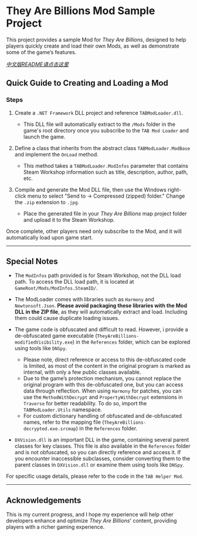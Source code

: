 # They Are Billions Mod Sample Project

This project provides a sample Mod for *They Are Billions*, designed to help players quickly create and load their own Mods, as well as demonstrate some of the game’s features.

*[中文版README请点击这里](#中文说明)*

## Quick Guide to Creating and Loading a Mod

### Steps
1. Create a `.NET Framework` DLL project and reference `TABModLoader.dll`.
   - This DLL file will automatically extract to the `/Mods` folder in the game's root directory once you subscribe to the `TAB Mod Loader` and launch the game.

2. Define a class that inherits from the abstract class `TABModLoader.ModBase` and implement the `OnLoad` method.
   - This method takes a `TABModLoader.ModInfos` parameter that contains Steam Workshop information such as title, description, author, path, etc.

3. Compile and generate the Mod DLL file, then use the Windows right-click menu to select "Send to -> Compressed (zipped) folder." Change the `.zip` extension to `.jpg`.
   - Place the generated file in your *They Are Billions* map project folder and upload it to the Steam Workshop.

Once complete, other players need only subscribe to the Mod, and it will automatically load upon game start.

---

## Special Notes

- The `ModInfos` path provided is for Steam Workshop, not the DLL load path. To access the DLL load path, it is located at `GameRoot/Mods/ModInfos.SteamID/`.

- The ModLoader comes with libraries such as `Harmony` and `Newtonsoft.Json`. **Please avoid packaging these libraries with the Mod DLL in the ZIP file**, as they will automatically extract and load. Including them could cause duplicate loading issues.

- The game code is obfuscated and difficult to read. However, i provide a de-obfuscated game executable (`TheyAreBillions-modifiedVisibility.exe`) in the `References` folder, which can be explored using tools like `DNSpy`.
   - Please note, direct reference or access to this de-obfuscated code is limited, as most of the content in the original program is marked as internal, with only a few public classes available.
   - Due to the game’s protection mechanism, you cannot replace the original program with this de-obfuscated one, but you can access data through reflection. When using `Harmony` for patches, you can use the `MethodWithDecrypt` and `PropertyWithDecrypt` extensions in `Traverse` for better readability. To do so, import the `TABModLoader.Utils` namespace.
   - For custom dictionary handling of obfuscated and de-obfuscated names, refer to the mapping file (`TheyAreBillions-decrypted.exe.srcmap`) in the `References` folder.

- `DXVision.dll` is an important DLL in the game, containing several parent classes for key classes. This file is also available in the `References` folder and is not obfuscated, so you can directly reference and access it. If you encounter inaccessible subclasses, consider converting them to the parent classes in `DXVision.dll` or examine them using tools like `DNSpy`.

For specific usage details, please refer to the code in the `TAB Helper Mod`.

---

## Acknowledgements
This is my current progress, and I hope my experience will help other developers enhance and optimize *They Are Billions*' content, providing players with a richer gaming experience.